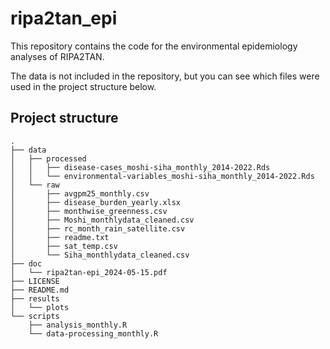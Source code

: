 # ripa2tan_epi

This repository contains the code for the environmental epidemiology analyses of RIPA2TAN.

The data is not included in the repository, but you can see which files were used in the project structure below.

## Project structure

```
.
├── data
│   ├── processed
│   │   ├── disease-cases_moshi-siha_monthly_2014-2022.Rds
│   │   └── environmental-variables_moshi-siha_monthly_2014-2022.Rds
│   └── raw
│       ├── avgpm25_monthly.csv
│       ├── disease_burden_yearly.xlsx
│       ├── monthwise_greenness.csv
│       ├── Moshi_monthlydata_cleaned.csv
│       ├── rc_month_rain_satellite.csv
│       ├── readme.txt
│       ├── sat_temp.csv
│       └── Siha_monthlydata_cleaned.csv
├── doc
│   └── ripa2tan-epi_2024-05-15.pdf
├── LICENSE
├── README.md
├── results
│   └── plots
└── scripts
    ├── analysis_monthly.R
    └── data-processing_monthly.R

```

